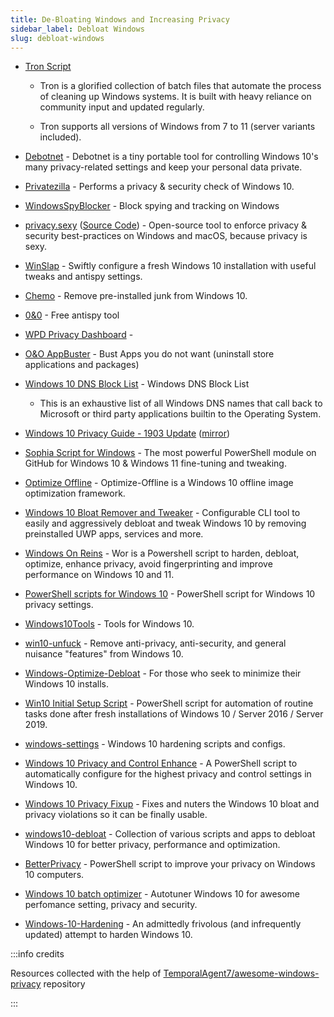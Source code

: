 ```yaml
---
title: De-Bloating Windows and Increasing Privacy
sidebar_label: Debloat Windows
slug: debloat-windows
---
```


- [Tron Script](https://old.reddit.com/r/TronScript/)

  - Tron is a glorified collection of batch files that automate the process of cleaning up Windows systems. It is built with heavy reliance on community input and updated regularly.

  - Tron supports all versions of Windows from 7 to 11 (server variants included).

- [Debotnet](https://github.com/builtbybel/debotnet) - Debotnet is a tiny portable tool for controlling Windows 10's many privacy-related settings and keep your personal data private.

- [Privatezilla](https://github.com/builtbybel/privatezilla) - Performs a privacy & security check of Windows 10.

- [WindowsSpyBlocker](https://github.com/crazy-max/WindowsSpyBlocker) - Block spying and tracking on Windows

- [privacy.sexy](https://privacy.sexy/) ([Source Code](https://github.com/undergroundwires/privacy.sexy)) - Open-source tool to enforce privacy & security best-practices on Windows and macOS, because privacy is sexy.

- [WinSlap](https://github.com/svenmauch/WinSlap) - Swiftly configure a fresh Windows 10 installation with useful tweaks and antispy settings.

- [Chemo](https://github.com/t-richards/chemo) - Remove pre-installed junk from Windows 10.

- [0&0](https://www.oo-software.com/en/shutup10) - Free antispy tool

- [WPD Privacy Dashboard](https://wpd.app/) -

- [O&O AppBuster](https://www.oo-software.com/en/ooappbuster) - Bust Apps you do not want (uninstall store applications and packages)

- [Windows 10 DNS Block List](https://github.com/schrebra/Windows.10.DNS.Block.List) - Windows DNS Block List
  - This is an exhaustive list of all Windows DNS names that call back to Microsoft or third party applications builtin to the Operating System.

- [Windows 10 Privacy Guide - 1903 Update](https://github.com/adolfintel/Windows10-Privacy) ([mirror](https://fdossena.com/?p=w10debotnet/index_1903.frag))

* [Sophia Script for Windows](https://github.com/farag2/Sophia-Script-for-Windows) - The most powerful PowerShell module on GitHub for Windows 10 & Windows 11 fine-tuning and tweaking.

* [Optimize Offline](https://github.com/DrEmpiricism/Optimize-Offline) - Optimize-Offline is a Windows 10 offline image optimization framework.

* [Windows 10 Bloat Remover and Tweaker](https://github.com/Fs00/Win10BloatRemover) - Configurable CLI tool to easily and aggressively debloat and tweak Windows 10 by removing preinstalled UWP apps, services and more.

* [Windows On Reins](https://github.com/gordonbay/Windows-On-Reins) - Wor is a Powershell script to harden, debloat, optimize, enhance privacy, avoid fingerprinting and improve performance on Windows 10 and 11.

* [PowerShell scripts for Windows 10](https://github.com/MichiMunich/Windows10-Privacy) - PowerShell script for Windows 10 privacy settings.

* [Windows10Tools](https://github.com/L33Tech/Windows10Tools) - Tools for Windows 10.

* [win10-unfuck](https://github.com/dfkt/win10-unfuck) - Remove anti-privacy, anti-security, and general nuisance "features" from Windows 10.

* [Windows-Optimize-Debloat](https://github.com/simeononsecurity/Windows-Optimize-Debloat) - For those who seek to minimize their Windows 10 installs.

* [Win10 Initial Setup Script](https://github.com/owre/Win10-Initial-Setup-Script) - PowerShell script for automation of routine tasks done after fresh installations of Windows 10 / Server 2016 / Server 2019.

* [windows-settings](https://github.com/milgradesec/windows-settings) - Windows 10 hardening scripts and configs.

* [Windows 10 Privacy and Control Enhance](https://github.com/RedAndBlueEraser/windows-10-enhance-2) - A PowerShell script to automatically configure for the highest privacy and control settings in Windows 10.

* [Windows 10 Privacy Fixup](https://github.com/iDigitalFlame/Windows10Fixup) - Fixes and nuters the Windows 10 bloat and privacy violations so it can be finally usable.

* [windows10-debloat](https://github.com/Daksh777/windows10-debloat) - Collection of various scripts and apps to debloat Windows 10 for better privacy, performance and optimization.

* [BetterPrivacy](https://github.com/hulr/BetterPrivacy) - PowerShell script to improve your privacy on Windows 10 computers.

* [Windows 10 batch optimizer](https://github.com/SeregaSPb/Windows-10-batch-optimizer) - Autotuner Windows 10 for awesome perfomance setting, privacy and security.

* [Windows-10-Hardening](https://github.com/aghorler/Windows-10-Hardening) - An admittedly frivolous (and infrequently updated) attempt to harden Windows 10.

:::info credits

Resources collected with the help of [TemporalAgent7/awesome-windows-privacy](https://github.com/TemporalAgent7/awesome-windows-privacy) repository

:::
